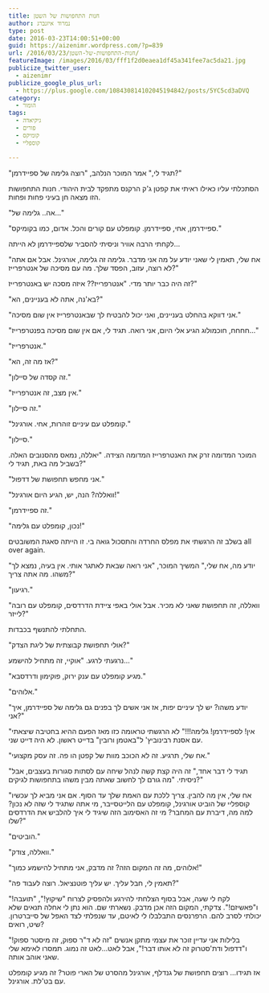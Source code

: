 ```yaml
---
title: חנות התחפושות של השטן
author: נמרוד איזנברג
type: post
date: 2016-03-23T14:00:51+00:00
guid: https://aizenimr.wordpress.com/?p=839
url: /2016/03/23/חנות-התחפושות-של-השטן/
featureImage: /images/2016/03/fff1f2d0eaea1df45a341fee7ac5da21.jpg
publicize_twitter_user:
  - aizenimr
publicize_google_plus_url:
  - https://plus.google.com/108430814102045194842/posts/5YC5cd3aDVQ
category:
  - הומור
tags:
  - גיקיאדה
  - פורים
  - קומיקס
  - קוספליי

---
```

<span lang="en-US">"</span><span lang="he-IL">תגיד לי</span><span lang="en-US">," </span><span lang="he-IL">אמר המוכר הנלהב</span><span lang="en-US">, "</span><span lang="he-IL">רוצה גלימה של ספיידרמן</span><span lang="en-US">?"</span>

<span lang="he-IL">הסתכלתי עליו כאילו ראיתי את קפטן ג</span><span lang="en-US">'</span><span lang="he-IL">ק הרקנס מתפקד לבית היהודי</span><span lang="en-US">. </span><span lang="he-IL">חנות התחפושות הזו מצאה חן בעיני פחות ופחות</span><span lang="en-US">.</span>

<span lang="en-US">"</span><span lang="he-IL">אה</span><span lang="en-US">.. </span><span lang="he-IL">גלימה של…</span><span lang="en-US">"</span>

<span lang="en-US">"</span><span lang="he-IL">ספיידרמן</span><span lang="en-US">, </span><span lang="he-IL">אחי</span><span lang="en-US">, </span><span lang="he-IL">ספיידרמן</span><span lang="en-US">. </span><span lang="he-IL">קומפלט עם קורים והכל</span><span lang="en-US">. </span><span lang="he-IL">אדום</span><span lang="en-US">, </span><span lang="he-IL">כמו בקומיקס</span><span lang="en-US">."</span>

<span lang="he-IL">לקחתי הרבה אוויר וניסיתי להסביר שלספיידרמן לא הייתה…</span>

<span lang="en-US">"</span><span lang="he-IL">אח שלי</span><span lang="en-US">, </span><span lang="he-IL">תאמין לי שאני יודע על מה אני מדבר</span><span lang="en-US">. </span><span lang="he-IL">גלימה זה גלימה</span><span lang="en-US">, </span><span lang="he-IL">אורגינל</span><span lang="en-US">. </span><span lang="he-IL">אבל אם אתה לא רוצה</span><span lang="en-US">, </span><span lang="he-IL">עזוב</span><span lang="en-US">, </span><span lang="he-IL">הפסד שלך</span><span lang="en-US">. </span><span lang="he-IL">מה עם מסיכה של אנטרפרייז</span><span lang="en-US">?"</span>

<span lang="he-IL">זה היה כבר יותר מדי</span><span lang="en-US">. "</span><span lang="he-IL">אנטרפרייז</span><span lang="en-US">?? </span><span lang="he-IL">איזה מסכה יש באנטרפרייז</span><span lang="en-US">?"</span>

<span lang="en-US">"</span><span lang="he-IL">בא</span><span lang="en-US">'</span><span lang="he-IL">נה</span><span lang="en-US">, </span><span lang="he-IL">אתה לא בעניינים</span><span lang="en-US">, </span><span lang="he-IL">הא</span><span lang="en-US">?"</span>

<span lang="en-US">"</span><span lang="he-IL">אני דווקא בהחלט בעניינים</span><span lang="en-US">, </span><span lang="he-IL">ואני יכול להבטיח לך שבאנטרפרייז אין שום מסיכה</span><span lang="en-US">."</span>

<span lang="en-US">"</span><span lang="he-IL">חחחח</span><span lang="en-US">, </span><span lang="he-IL">חוכמולוג הגיע אלי היום</span><span lang="en-US">, </span><span lang="he-IL">אני רואה</span><span lang="en-US">. </span><span lang="he-IL">תגיד לי</span><span lang="en-US">, </span><span lang="he-IL">אם אין שום מסיכה בפנטרפרייז…</span><span lang="en-US">"</span>

<span lang="en-US">"</span><span lang="he-IL">אנטרפרייז</span><span lang="en-US">."</span>

<span lang="en-US">"</span><span lang="he-IL">אז מה זה</span><span lang="en-US">, </span><span lang="he-IL">הא</span><span lang="en-US">?"</span>

<span lang="en-US">"</span><span lang="he-IL">זה קסדה של סיילון</span><span lang="en-US">."</span>

<span lang="en-US">"</span><span lang="he-IL">אין מצב</span><span lang="en-US">, </span><span lang="he-IL">זה אנטרפרייז</span><span lang="en-US">."</span>

<span lang="en-US">"</span><span lang="he-IL">זה סיילון</span><span lang="en-US">."</span>

<span lang="en-US">"</span><span lang="he-IL">קומפלט עם עיניים זוהרות</span><span lang="en-US">, </span><span lang="he-IL">אחי</span><span lang="en-US">. </span><span lang="he-IL">אורגינל</span><span lang="en-US">."</span>

<span lang="en-US">"</span><span lang="he-IL">סיילון</span><span lang="en-US">."</span>

<span lang="he-IL">המוכר המדומה זרק את האנטרפרייז המדומה הצידה</span><span lang="en-US">. "</span><span lang="he-IL">יאללה</span><span lang="en-US">, </span><span lang="he-IL">נמאס מהסנובים האלה</span><span lang="en-US">. </span><span lang="he-IL">בשביל מה באת</span><span lang="en-US">, </span><span lang="he-IL">תגיד לי</span><span lang="en-US">?"</span>

<span lang="en-US">"</span><span lang="he-IL">אני מחפש תחפושת של דדפול</span><span lang="en-US">."</span>

<span lang="en-US">"</span><span lang="he-IL">וואללה</span><span lang="en-US">? </span><span lang="he-IL">הנה</span><span lang="en-US">, </span><span lang="he-IL">יש</span><span lang="en-US">, </span><span lang="he-IL">הגיע היום אורגינל</span><span lang="en-US">!"</span>

<span lang="en-US">"</span><span lang="he-IL">זה ספיידרמן</span><span lang="en-US">."</span>

<span lang="en-US">"</span><span lang="he-IL">נכון</span><span lang="en-US">, </span><span lang="he-IL">קומפלט עם גלימה</span><span lang="en-US">!"</span>

<span lang="he-IL">בשלב זה הרגשתי את מפלס החרדה והתסכול גואה בי</span><span lang="en-US">. </span><span lang="he-IL">זו הייתה סאגת המשובטים </span><span lang="en-US">all over again.</span>

<span lang="en-US">"</span><span lang="he-IL">יודע מה</span><span lang="en-US">, </span><span lang="he-IL">אח שלי</span><span lang="en-US">," </span><span lang="he-IL">המשיך המוכר</span><span lang="en-US">, "</span><span lang="he-IL">אני רואה שבאת לאתגר אותי</span><span lang="en-US">. </span><span lang="he-IL">אין בעיה</span><span lang="en-US">, </span><span lang="he-IL">נמצא לך משהו</span><span lang="en-US">. </span><span lang="he-IL">מה אתה צריך</span><span lang="en-US">?"</span>

<span lang="en-US">"</span><span lang="he-IL">רגיעון</span><span lang="en-US">."</span>

<span lang="en-US">"</span><span lang="he-IL">וואללה</span><span lang="en-US">, </span><span lang="he-IL">זה תחפושת שאני לא מכיר</span><span lang="en-US">. </span><span lang="he-IL">אבל אולי באפי ציידת הדרדסים</span><span lang="en-US">, </span><span lang="he-IL">קומפלט עם רובה לייזר</span><span lang="en-US">?"</span>

<span lang="he-IL">התחלתי להתנשף בכבדות</span><span lang="en-US">.</span>

<span lang="en-US">"</span><span lang="he-IL">אולי תחפושת קבוצתית של ליגת הצדק</span><span lang="en-US">?"</span>

<span lang="he-IL">נרגעתי לרגע</span><span lang="en-US">. "</span><span lang="he-IL">אוקיי</span><span lang="en-US">, </span><span lang="he-IL">זה מתחיל להישמע…</span><span lang="en-US">"</span>

<span lang="en-US">"</span><span lang="he-IL">מגיע קומפלט עם ענק ירוק</span><span lang="en-US">, </span><span lang="he-IL">פוקימון ודרדסבא</span><span lang="en-US">."</span>

<span lang="en-US">"</span><span lang="he-IL">אלוהים</span><span lang="en-US">."</span>

<span lang="en-US">"</span><span lang="he-IL">יודע משהו</span><span lang="en-US">? </span><span lang="he-IL">יש לך עיניים יפות</span><span lang="en-US">, </span><span lang="he-IL">אז אני אשים לך בפנים גם גלימה של ספיידרמן</span><span lang="en-US">, </span><span lang="he-IL">איך אני</span><span lang="en-US">?"</span>

<span lang="en-US">"</span><span lang="he-IL">אין</span><span lang="en-US">! </span><span lang="he-IL">לספיידרמן</span><span lang="en-US">! </span><span lang="he-IL">גלימה</span><span lang="en-US">!!!" </span><span lang="he-IL">לא הרגשתי טראומה כזו מאז הפעם ההיא בחטיבה שיצאתי עם אסנת רבינוביץ</span><span lang="en-US">' </span><span lang="he-IL">ל</span><span lang="en-US">"</span><span lang="he-IL">באטמן ורובין</span><span lang="en-US">" </span><span lang="he-IL">בדייט ראשון</span><span lang="en-US">. </span><span lang="he-IL">לא היה דייט שני</span><span lang="en-US">.</span>

<span lang="en-US">"</span><span lang="he-IL">אח שלי</span><span lang="en-US">, </span><span lang="he-IL">תרגיע</span><span lang="en-US">. </span><span lang="he-IL">זה לא הכוכב מוות של קפטן הו פה</span><span lang="en-US">. </span><span lang="he-IL">זה עסק מקצועי</span><span lang="en-US">."</span>

<span lang="en-US">"</span><span lang="he-IL">תגיד לי דבר אחד</span><span lang="en-US">," </span><span lang="he-IL">זה היה קצת קשה לנהל שיחה עם לסתות סגורות בעצבים</span><span lang="en-US">, </span><span lang="he-IL">אבל ניסיתי</span><span lang="en-US">. "</span><span lang="he-IL">מה גורם לך לחשוב שאתה מבין משהו בתחפושות לגיקים</span><span lang="en-US">?"</span>

<span lang="en-US">"</span><span lang="he-IL">אח שלי</span><span lang="en-US">, </span><span lang="he-IL">אין מה להבין</span><span lang="en-US">. </span><span lang="he-IL">צריך ללכת עם האמת שלך עד הסוף</span><span lang="en-US">. </span><span lang="he-IL">אם אני מביא לך עכשיו קוספליי של הוביט אורגינל</span><span lang="en-US">, </span><span lang="he-IL">קומפלט עם הלייטסייבר</span><span lang="en-US">, </span><span lang="he-IL">מי אתה שתגיד לי שזה לא נכון</span><span lang="en-US">? </span><span lang="he-IL">למה מה</span><span lang="en-US">, </span><span lang="he-IL">דיברת עם המחבר</span><span lang="en-US">? </span><span lang="he-IL">מי זה האסימוב הזה שיגיד לי איך להלביש את הדרדסים שלו</span><span lang="en-US">?"</span>

<span lang="en-US">"</span><span lang="he-IL">הוביטים</span><span lang="en-US">."</span>

<span lang="en-US">"</span><span lang="he-IL">וואללה</span><span lang="en-US">, </span><span lang="he-IL">צודק</span><span lang="en-US">."</span>

<span lang="en-US">"</span><span lang="he-IL">אלוהים</span><span lang="en-US">, </span><span lang="he-IL">מה זה המקום הזה</span><span lang="en-US">? </span><span lang="he-IL">זה מדבק</span><span lang="en-US">, </span><span lang="he-IL">אני מתחיל להישמע כמוך</span><span lang="en-US">!"</span>

<span lang="en-US">"</span><span lang="he-IL">תאמין לי</span><span lang="en-US">, </span><span lang="he-IL">חבל עליך</span><span lang="en-US">. </span><span lang="he-IL">יש עליך פוטנציאל</span><span lang="en-US">. </span><span lang="he-IL">רוצה לעבוד פה</span><span lang="en-US">?"</span>

<span lang="he-IL">לקח לי שעה</span><span lang="en-US">, </span><span lang="he-IL">אבל בסוף הצלחתי להירגע ולהפסיק לצרוח </span><span lang="en-US">"</span><span lang="he-IL">שיקוץ</span><span lang="en-US">!", "</span><span lang="he-IL">תועבה</span><span lang="en-US">!" </span><span lang="he-IL">ו</span><span lang="en-US">"</span><span lang="he-IL">פאשיזם</span><span lang="en-US">!". </span><span lang="he-IL">צדקתי</span><span lang="en-US">, </span><span lang="he-IL">המקום הזה אכן מדבק</span><span lang="en-US">. </span><span lang="he-IL">נשארתי שם</span><span lang="en-US">. </span><span lang="he-IL">הוא נתן לי אחלה תנאים שלא יכולתי לסרב להם</span><span lang="en-US">. </span><span lang="he-IL">הרפרנסים התבלבלו לי לאיטם</span><span lang="en-US">, </span><span lang="he-IL">עד שנפלתי לצד האפל של סייברטרון</span><span lang="en-US">. </span><span lang="he-IL">שיט</span><span lang="en-US">, </span><span lang="he-IL">רואים</span><span lang="en-US">?</span>

<span lang="he-IL">בלילות אני עדיין זוכר את עצמי מתקן אנשים </span><span lang="en-US">"</span><span lang="he-IL">זה לא ד</span><span lang="en-US">"</span><span lang="he-IL">ר ספוק</span><span lang="en-US">, </span><span lang="he-IL">זה מיסטר ספוק</span><span lang="en-US">!" </span><span lang="he-IL">ו</span><span lang="en-US">"</span><span lang="he-IL">דדפול ודת</span><span lang="en-US">'</span><span lang="he-IL">סטרוק זה לא אותו דבר</span><span lang="en-US">!", </span><span lang="he-IL">אבל לאט</span><span lang="en-US">...</span><span lang="he-IL">לאט זה נמוג</span><span lang="en-US">. </span><span lang="he-IL">תמסרו לאימא שלי שאני אוהב אותה</span><span lang="en-US">.</span>

<span lang="he-IL">אז תגידו… רוצים תחפושת של גנדלף</span><span lang="en-US">, </span><span lang="he-IL">אורגינל מהסרט של הארי פוטר</span><span lang="en-US">? </span><span lang="he-IL">זה מגיע קומפלט עם בט</span><span lang="en-US">'</span><span lang="he-IL">לת</span><span lang="en-US">. </span><span lang="he-IL">אורגינל</span><span lang="en-US">.</span>